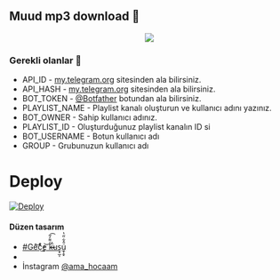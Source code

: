 <h2 align="centre">Muud mp3 download 🎵</h2>

<p align="center">
  <img src="https://telegra.ph//file/4c86190fcbe14428c8c6b.jpg">
</p> 

### Gerekli olanlar 🍭
- API_ID - [my.telegram.org](my.telegram.org) sitesinden ala bilirsiniz.
- API_HASH - [my.telegram.org](my.telegram.org) sitesinden ala bilirsiniz.
- BOT_TOKEN - [@Botfather](https://t.me/Botfather) botundan ala bilirsiniz. 
- PLAYLIST_NAME - Playlist kanalı oluşturun ve kullanıcı adını yazınız.
- BOT_OWNER - Sahip kullanıcı adınız. 
- PLAYLIST_ID - Oluşturduğunuz playlist kanalın ID si
- BOT_USERNAME - Botun kullanıcı adı
- GROUP - Grubunuzun kullanıcı adı

# Deploy
<a href="https://heroku.com/deploy?template=https://github.com/amahocam/M-zik-indirme-download-">
  <img src="https://www.herokucdn.com/deploy/button.svg" alt="Deploy">
</a>


#### Düzen tasarım
- [#Ge͂̂͝c̨͒ͤ̕͜e̡͝ k̶̴̛ͮ͌̒̃͟͡uş̟̲͎u̼͓̭̝ͦ̂͋̈̋̔](https://t.me/mutsuz_panda)
- 
- İnstagram [@ama_hocaam](https://instagram.com/ama_hocaam?igshid=YmMyMTA2M2Y=)
